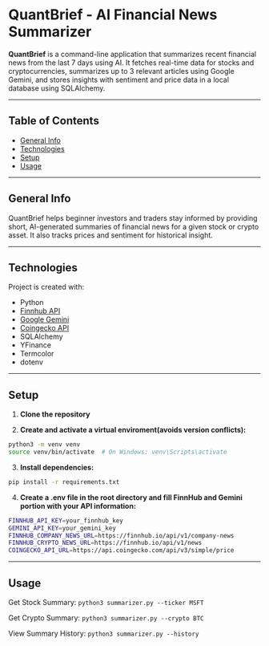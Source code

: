 # QuantBrief - AI Financial News Summarizer

**QuantBrief** is a command-line application that summarizes recent financial news from the last 7 days using AI. It fetches real-time data for stocks and cryptocurrencies, summarizes up to 3 relevant articles using Google Gemini, and stores insights with sentiment and price data in a local database using SQLAlchemy.

---

## Table of Contents

* [General Info](#general-info)
* [Technologies](#technologies)
* [Setup](#setup)
* [Usage](#usage)

---

## General Info

QuantBrief helps beginner investors and traders stay informed by providing short, AI-generated summaries of financial news for a given stock or crypto asset. It also tracks prices and sentiment for historical insight.

---

## Technologies

Project is created with:

- Python
- [Finnhub API](https://finnhub.io)
- [Google Gemini](https://ai.google.dev/)
- [Coingecko API](https://www.coingecko.com/)
- SQLAlchemy
- YFinance
- Termcolor
- dotenv

---

## Setup

1. **Clone the repository**

2. **Create and activate a virtual enviroment(avoids version conflicts):**

```bash
python3 -m venv venv
source venv/bin/activate  # On Windows: venv\Scripts\activate
```

3. **Install dependencies:**

```bash
pip install -r requirements.txt
```

4. **Create a .env file in the root directory and fill FinnHub and Gemini portion with your API information:**

```bash
FINNHUB_API_KEY=your_finnhub_key
GEMINI_API_KEY=your_gemini_key
FINNHUB_COMPANY_NEWS_URL=https://finnhub.io/api/v1/company-news
FINNHUB_CRYPTO_NEWS_URL=https://finnhub.io/api/v1/news
COINGECKO_API_URL=https://api.coingecko.com/api/v3/simple/price
```

---

## Usage

Get Stock Summary: ```python3 summarizer.py --ticker MSFT ```

Get Crypto Summary: ```python3 summarizer.py --crypto BTC ```

View Summary History: ```python3 summarizer.py --history```
